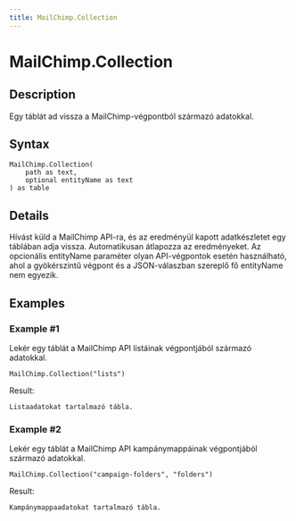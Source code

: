 ```yaml
---
title: MailChimp.Collection
---
```


# MailChimp.Collection


## Description

Egy táblát ad vissza a MailChimp-végpontból származó adatokkal.


## Syntax

```powerquery
MailChimp.Collection(
    path as text,
    optional entityName as text
) as table
```


## Details

Hívást küld a MailChimp API-ra, és az eredményül kapott adatkészletet egy táblában adja vissza. Automatikusan átlapozza az eredményeket. Az opcionális entityName paraméter olyan API-végpontok esetén használható, ahol a gyökérszintű végpont és a JSON-válaszban szereplő fő entityName nem egyezik.


## Examples

### Example #1 
Lekér egy táblát a MailChimp API listáinak végpontjából származó adatokkal.
```powerquery
MailChimp.Collection("lists")
```

Result: 
```powerquery
Listaadatokat tartalmazó tábla.
```


### Example #2 
Lekér egy táblát a MailChimp API kampánymappáinak végpontjából származó adatokkal.
```powerquery
MailChimp.Collection("campaign-folders", "folders")
```

Result: 
```powerquery
Kampánymappaadatokat tartalmazó tábla.
```



